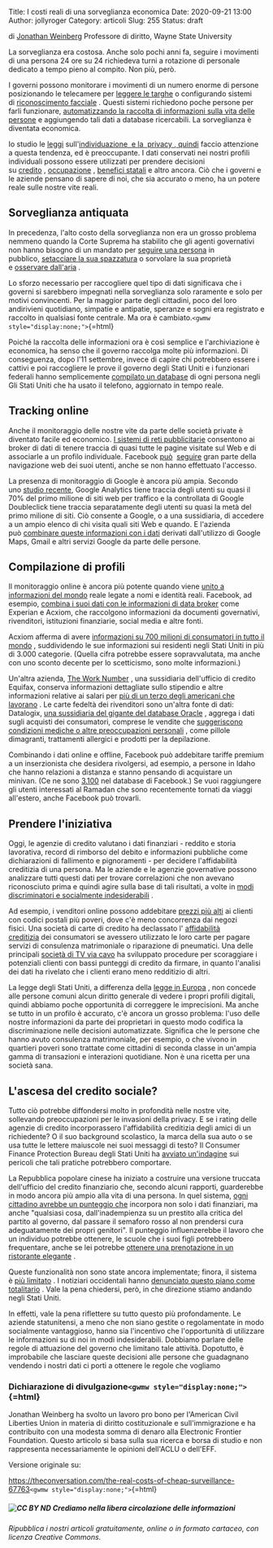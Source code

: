 Title: I costi reali di una sorveglianza economica
Date: 2020-09-21 13:00
Author: jollyroger
Category: articoli
Slug: 255
Status: draft



di [Jonathan Weinberg](https://theconversation.com/profiles/jonathan-weinberg-312242) Professore di diritto, Wayne State University





La sorveglianza era costosa. Anche solo pochi anni fa, seguire i movimenti di una persona 24 ore su 24 richiedeva turni a rotazione di personale dedicato a tempo pieno al compito. Non più, però.





I governi possono monitorare i movimenti di un numero enorme di persone posizionando le telecamere per [leggere le targhe](https://www.aclu.org/feature/you-are-being-tracked) o configurando sistemi di [riconoscimento facciale](https://www.perpetuallineup.org/) . Questi sistemi richiedono poche persone per farli funzionare, [automatizzando la raccolta di informazioni sulla vita delle persone](http://moritzlaw.osu.edu/students/groups/is/files/2012/02/Weinberg.pdf) e aggiungendo tali dati a database ricercabili. La sorveglianza è diventata economica.





Io studio le [leggi](https://papers.ssrn.com/sol3/papers.cfm?abstract_id=2753363) sull'[individuazione  e la  privacy , quindi](http://dx.doi.org/10.2139/ssrn.2753308) faccio attenzione a questa tendenza, ed è preoccupante. I dati conservati nei nostri profili individuali possono essere utilizzati per prendere decisioni su [credito](https://www.ftc.gov/news-events/press-releases/2015/01/ftc-issues-follow-study-credit-report-accuracy) , [occupazione](https://papers.ssrn.com/sol3/papers.cfm?abstract_id=2715594) , [benefici statali](https://oig.ssa.gov/newsroom/blog/march24-death-reports) e altro ancora. Ciò che i governi e le aziende pensano di sapere di noi, che sia accurato o meno, ha un potere reale sulle nostre vite reali.





## Sorveglianza antiquata





In precedenza, l'alto costo della sorveglianza non era un grosso problema nemmeno quando la Corte Suprema ha stabilito che gli agenti governativi non hanno bisogno di un mandato per [seguire una persona](https://supreme.justia.com/cases/federal/us/460/276/case.html) in pubblico, [setacciare la sua spazzatura](https://supreme.justia.com/cases/federal/us/486/35/case.html) o sorvolare la sua proprietà e [osservare dall'aria](https://supreme.justia.com/cases/federal/us/476/207/case.html) .





Lo sforzo necessario per raccogliere quel tipo di dati significava che i governi si sarebbero impegnati nella sorveglianza solo raramente e solo per motivi convincenti. Per la maggior parte degli cittadini, poco del loro andirivieni quotidiano, simpatie e antipatie, speranze e sogni era registrato e raccolto in qualsiasi fonte centrale. Ma ora è cambiato.`<gwmw style="display:none;">`{=html}





Poiché la raccolta delle informazioni ora è così semplice e l'archiviazione è economica, ha senso che il governo raccolga molte più informazioni. Di conseguenza, dopo l'11 settembre, invece di capire chi potrebbero essere i cattivi e poi raccogliere le prove il governo degli Stati Uniti e i funzionari federali hanno semplicemente [compilato un database](https://obamawhitehouse.archives.gov/sites/default/files/docs/2013-12-12_rg_final_report.pdf) di ogni persona negli Gli Stati Uniti che ha usato il telefono, aggiornato in tempo reale.





## Tracking online





Anche il monitoraggio delle nostre vite da parte delle società private è diventato facile ed economico. [I sistemi di reti pubblicitarie](https://theconversation.com/7-in-10-smartphone-apps-share-your-data-with-third-party-services-72404) consentono ai broker di dati di tenere traccia di quasi tutte le pagine visitate sul Web e di associarle a un profilo individuale. Facebook [può](http://adage.com/article/digital/facebook-web-browsing-history-ad-targeting/293656/)  [seguire](https://www.washingtonpost.com/news/the-intersect/wp/2016/08/19/98-personal-data-points-that-facebook-uses-to-target-ads-to-you/) gran parte della navigazione web dei suoi utenti, anche se non hanno effettuato l'accesso.





La presenza di monitoraggio di Google è ancora più ampia. Secondo uno [studio recente](https://webtransparency.cs.princeton.edu/webcensus/), Google Analytics tiene traccia degli utenti su quasi il 70% del primo milione di siti web per traffico e la controllata di Google Doubleclick tiene traccia separatamente degli utenti su quasi la metà del primo milione di siti. Ciò consente a Google, o a una sussidiaria, di accedere a un ampio elenco di chi visita quali siti Web e quando. E l'azienda può [combinare queste informazioni con i dati](https://www.propublica.org/article/google-has-quietly-dropped-ban-on-personally-identifiable-web-tracking) derivati ​​dall'utilizzo di Google Maps, Gmail e altri servizi Google da parte delle persone.





## Compilazione di profili





Il monitoraggio online è ancora più potente quando viene [unito a informazioni del mondo](https://www.propublica.org/article/why-online-tracking-is-getting-creepier) reale legate a nomi e identità reali. Facebook, ad esempio, [combina i suoi dati con le informazioni di data broker](https://www.facebook.com/help/494750870625830?helpref=uf_permalink) come Experian e Acxiom, che raccolgono informazioni da documenti governativi, rivenditori, istituzioni finanziarie, social media e altre fonti.





Acxiom afferma di avere [informazioni su 700 milioni di consumatori in tutto il mondo](https://www.ftc.gov/system/files/documents/reports/data-brokers-call-transparency-accountability-report-federal-trade-commission-may-2014/140527databrokerreport.pdf) , suddividendo le sue informazioni sui residenti negli Stati Uniti in più di 3.000 categorie. (Quella cifra potrebbe essere sopravvalutata, ma anche con uno sconto decente per lo scetticismo, sono molte informazioni.)





Un'altra azienda, [The Work Number](https://www.theworknumber.com/) , una sussidiaria dell'ufficio di credito Equifax, conserva informazioni dettagliate sullo stipendio e altre informazioni relative ai salari per [più di un terzo degli americani che lavorano](https://www.propublica.org/article/everything-we-know-about-what-data-brokers-know-about-you) . Le carte fedeltà dei rivenditori sono un'altra fonte di dati: Datalogix, [una sussidiaria del gigante del database Oracle](http://www.oracle.com/us/corporate/acquisitions/datalogix/index.html) , aggrega i dati sugli acquisti dei consumatori, comprese le vendite che [suggeriscono condizioni mediche o altre preoccupazioni personali](https://www.oracle.com/us/assets/health-wellness-data-segments-2537888.pdf) , come pillole dimagranti, trattamenti allergici e prodotti per la depilazione.





Combinando i dati online e offline, Facebook può addebitare tariffe premium a un inserzionista che desidera rivolgersi, ad esempio, a persone in Idaho che hanno relazioni a distanza e stanno pensando di acquistare un minivan. (Ce ne sono [3.100](https://www.nytimes.com/2017/05/14/business/media/advertisers-streaming-video-broadcast-tv.html) nel database di Facebook.) Se vuoi raggiungere gli utenti interessati al Ramadan che sono recentemente tornati da viaggi all'estero, anche Facebook può trovarli.





## Prendere l'iniziativa





Oggi, le agenzie di credito valutano i dati finanziari - reddito e storia lavorativa, record di rimborso del debito e informazioni pubbliche come dichiarazioni di fallimento e pignoramenti - per decidere l'affidabilità creditizia di una persona. Ma le aziende e le agenzie governative possono analizzare tutti questi dati per trovare correlazioni che non avevano riconosciuto prima e quindi agire sulla base di tali risultati, a volte in [modi discriminatori e socialmente indesiderabili](http://www.niemanlab.org/2017/01/are-those-creepy-web-ads-that-learn-your-preferences-and-follow-you-around-online-also-discriminatory/) .





Ad esempio, i venditori online possono addebitare [prezzi più alti](https://www.ftc.gov/system/files/documents/reports/big-data-tool-inclusion-or-exclusion-understanding-issues/160106big-data-rpt.pdf) ai clienti con codici postali più poveri, dove c'è meno concorrenza dai negozi fisici. Una società di carte di credito ha declassato l' [affidabilità creditizia](https://www.ftc.gov/system/files/documents/reports/big-data-tool-inclusion-or-exclusion-understanding-issues/160106big-data-rpt.pdf) dei consumatori se avessero utilizzato le loro carte per pagare servizi di consulenza matrimoniale o riparazione di pneumatici. Una delle principali [società di TV via cavo](http://stopthecap.com/2016/06/29/cable-one-price-depends-credit-worthiness/) ha sviluppato procedure per scoraggiare i potenziali clienti con bassi punteggi di credito da firmare, in quanto l'analisi dei dati ha rivelato che i clienti erano meno redditizio di altri.





La legge degli Stati Uniti, a differenza della [legge in Europa](https://www.privacy-regulation.eu/en/15.htm) , non concede alle persone comuni alcun diritto generale di vedere i propri profili digitali, quindi abbiamo poche opportunità di correggere le imprecisioni. Ma anche se tutto in un profilo è accurato, c'è ancora un grosso problema: l'uso delle nostre informazioni da parte dei proprietari in questo modo codifica la discriminazione nelle decisioni automatizzate. Significa che le persone che hanno avuto consulenza matrimoniale, per esempio, o che vivono in quartieri poveri sono trattate come cittadini di seconda classe in un'ampia gamma di transazioni e interazioni quotidiane. Non è una ricetta per una società sana.





## L'ascesa del credito sociale?





Tutto ciò potrebbe diffondersi molto in profondità nelle nostre vite, sollevando preoccupazioni per le invasioni della privacy. E se i rating delle agenzie di credito incorporassero l'affidabilità creditizia degli amici di un richiedente? O il suo background scolastico, la marca della sua auto o se usa tutte le lettere maiuscole nei suoi messaggi di testo? Il Consumer Finance Protection Bureau degli Stati Uniti ha [avviato un'indagine](https://www.federalregister.gov/documents/2017/02/21/2017-03361/request-for-information-regarding-use-of-alternative-data-and-modeling-techniques-in-the-credit) sui pericoli che tali pratiche potrebbero comportare.





La Repubblica popolare cinese ha iniziato a costruire una versione truccata dell'ufficio del credito finanziario che, secondo alcuni rapporti, guarderebbe in modo ancora più ampio alla vita di una persona. In quel sistema, [ogni cittadino avrebbe un punteggio che](https://www.washingtonpost.com/world/asia_pacific/chinas-plan-to-organize-its-whole-society-around-big-data-a-rating-for-everyone/2016/10/20/1cd0dd9c-9516-11e6-ae9d-0030ac1899cd_story.html) incorpora non solo i dati finanziari, ma anche "qualsiasi cosa, dall'inadempienza su un prestito alla critica del partito al governo, dal passare il semaforo rosso al non prendersi cura adeguatamente dei propri genitori". Il punteggio influenzerebbe il lavoro che un individuo potrebbe ottenere, le scuole che i suoi figli potrebbero frequentare, anche se lei potrebbe [ottenere una prenotazione in un ristorante elegante](https://chinacopyrightandmedia.wordpress.com/2016/09/25/opinions-concerning-accelerating-the-construction-of-credit-supervision-warning-and-punishment-mechanisms-for-persons-subject-to-enforcement-for-trust-breaking/) .





Queste funzionalità non sono state ancora implementate; finora, il sistema è [più limitato](https://www.newscientist.com/article/dn28314-inside-chinas-plan-to-give-every-citizen-a-character-score/) . I notiziari occidentali hanno [denunciato questo piano come totalitario](https://www.economist.com/news/briefing/21711902-worrying-implications-its-social-credit-project-china-invents-digital-totalitarian) . Vale la pena chiedersi, però, in che direzione stiamo andando negli Stati Uniti.





In effetti, vale la pena riflettere su tutto questo più profondamente. Le aziende statunitensi, a meno che non siano gestite o regolamentate in modo socialmente vantaggioso, hanno sia l'incentivo che l'opportunità di utilizzare le informazioni su di noi in modi indesiderabili. Dobbiamo parlare delle regole di attuazione del governo che limitano tale attività. Dopotutto, è improbabile che lasciare queste decisioni alle persone che guadagnano vendendo i nostri dati ci porti a ottenere le regole che vogliamo





### Dichiarazione di divulgazione`<gwmw style="display:none;">`{=html}





Jonathan Weinberg ha svolto un lavoro pro bono per l'American Civil Liberties Union in materia di diritto costituzionale e sull'immigrazione e ha contribuito con una modesta somma di denaro alla Electronic Frontier Foundation. Questo articolo si basa sulla sua ricerca e borsa di studio e non rappresenta necessariamente le opinioni dell'ACLU o dell'EFF.





Versione originale su:





<https://theconversation.com/the-real-costs-of-cheap-surveillance-67763>`<gwmw style="display:none;">`{=html}





##### ![CC BY ND](https://cdn.theconversation.com/static/tc/javascripts/components/RepublishPanel/cc.logo-daf1fc0e8847c0bbcb9b786c82e9d981.svg) Crediamo nella libera circolazione delle informazioni





###### Ripubblica i nostri articoli gratuitamente, online o in formato cartaceo, con licenza Creative Commons.
